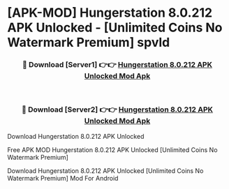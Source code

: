 # [APK-MOD] Hungerstation 8.0.212 APK Unlocked - [Unlimited Coins No Watermark Premium] spvld



<div align="center">
<h3>🔴 Download [Server1] 👉👉 <a href="https://momento.my/?title=Hungerstation_8.0.212_APK_Unlocked">Hungerstation 8.0.212 APK Unlocked Mod Apk</a></h3><br>

<h3>🔴 Download [Server2] 👉👉 <a href="https://momento.my/?title=Hungerstation_8.0.212_APK_Unlocked">Hungerstation 8.0.212 APK Unlocked Mod Apk</a></h3>
</div>



Download Hungerstation 8.0.212 APK Unlocked 

Free APK MOD Hungerstation 8.0.212 APK Unlocked [Unlimited Coins No Watermark Premium]

Download Hungerstation 8.0.212 APK Unlocked [Unlimited Coins No Watermark Premium] Mod For Android
